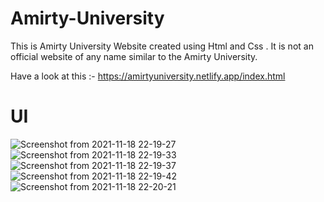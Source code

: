# Amirty-University
This is Amirty University Website created using Html and Css . It is not an official website of any name similar to the Amirty University.

Have a look at this :-  https://amirtyuniversity.netlify.app/index.html

<h1> UI</h1>


![Screenshot from 2021-11-18 22-19-27](https://user-images.githubusercontent.com/56231634/142460788-6493d00a-d0c9-40e1-b4bf-225363d03720.png)
![Screenshot from 2021-11-18 22-19-33](https://user-images.githubusercontent.com/56231634/142460806-6998e84e-8126-48fd-ba2a-0fbed7c02d0d.png)
![Screenshot from 2021-11-18 22-19-37](https://user-images.githubusercontent.com/56231634/142460811-b1c0a915-7f2f-47c3-837a-ba4d19a0dae6.png)
![Screenshot from 2021-11-18 22-19-42](https://user-images.githubusercontent.com/56231634/142460815-aa71afbc-88ca-4a29-a25d-97da7a4d0cbb.png)
![Screenshot from 2021-11-18 22-20-21](https://user-images.githubusercontent.com/56231634/142460817-b2a2ffc5-429c-45c2-97d5-3ed045b949a7.png)
